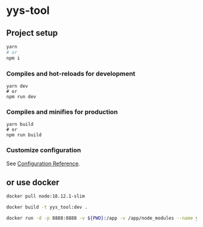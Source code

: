 # yys-tool

## Project setup
```bash
yarn
# or
npm i
```

### Compiles and hot-reloads for development
```
yarn dev
# or
npm run dev
```

### Compiles and minifies for production
```
yarn build
# or
npm run build
```

### Customize configuration
See [Configuration Reference](https://cli.vuejs.org/config/).


## or use docker
```bash
docker pull node:18.12.1-slim
```

```bash
docker build -t yys_tool:dev .
```

```bash
docker run -d -p 8888:8888 -v ${PWD}:/app -v /app/node_modules --name yys_tool yys_tool:dev
```

